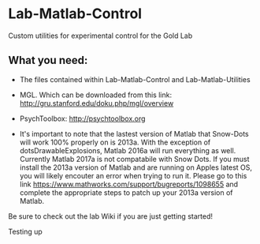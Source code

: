 # Lab-Matlab-Control
Custom utilities for experimental control for the Gold Lab

## What you need:
- The files contained within Lab-Matlab-Control and Lab-Matlab-Utilities
- MGL. Which can be downloaded from this link: http://gru.stanford.edu/doku.php/mgl/overview
- PsychToolbox: http://psychtoolbox.org

- It's important to note that the lastest version of Matlab that Snow-Dots will work 100% properly on is 2013a. With the exception of dotsDrawableExplosions, Matlab 2016a will run everything as well. Currently Matlab 2017a is not compatabile with Snow Dots. If you must install the 2013a version of Matlab and are running on Apples latest OS, you will likely encouter an error when trying to run it. Please go to this link https://www.mathworks.com/support/bugreports/1098655 and complete the appropriate steps to patch up your 2013a version of Matlab.

Be sure to check out the lab Wiki if you are just getting started!

Testing up